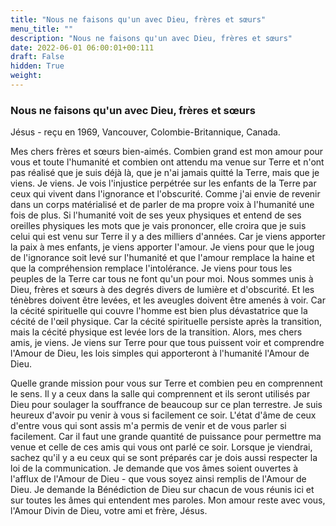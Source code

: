 ```yaml
---
title: "Nous ne faisons qu'un avec Dieu, frères et sœurs"
menu_title: ""
description: "Nous ne faisons qu'un avec Dieu, frères et sœurs"
date: 2022-06-01 06:00:01+00:111
draft: False
hidden: True
weight:
---
```

### Nous ne faisons qu'un avec Dieu, frères et sœurs

Jésus - reçu en 1969, Vancouver, Colombie-Britannique, Canada.

Mes chers frères et sœurs bien-aimés. Combien grand est mon amour pour vous et toute l'humanité et combien ont attendu ma venue sur Terre et n'ont pas réalisé que je suis déjà là, que je n'ai jamais quitté la Terre, mais que je viens. Je viens. Je vois l'injustice perpétrée sur les enfants de la Terre par ceux qui vivent dans l'ignorance et l'obscurité. Comme j'ai envie de revenir dans un corps matérialisé et de parler de ma propre voix à l'humanité une fois de plus. Si l'humanité voit de ses yeux physiques et entend de ses oreilles physiques les mots que je vais prononcer, elle croira que je suis celui qui est venu sur Terre il y a des milliers d'années. Car je viens apporter la paix à mes enfants, je viens apporter l'amour. Je viens pour que le joug de l'ignorance soit levé sur l'humanité et que l'amour remplace la haine et que la compréhension remplace l'intolérance. Je viens pour tous les peuples de la Terre car tous ne font qu'un pour moi. Nous sommes unis à Dieu, frères et sœurs à des degrés divers de lumière et d'obscurité. Et les ténèbres doivent être levées, et les aveugles doivent être amenés à voir. Car la cécité spirituelle qui couvre l'homme est bien plus dévastatrice que la cécité de l'œil physique. Car la cécité spirituelle persiste après la transition, mais la cécité physique est levée lors de la transition. Alors, mes chers amis, je viens. Je viens sur Terre pour que tous puissent voir et comprendre l'Amour de Dieu, les lois simples qui apporteront à l'humanité l'Amour de Dieu.

Quelle grande mission pour vous sur Terre et combien peu en comprennent le sens. Il y a ceux dans la salle qui comprennent et ils seront utilisés par Dieu pour soulager la souffrance de beaucoup sur ce plan terrestre. Je suis heureux d'avoir pu venir à vous si facilement ce soir. L'état d'âme de ceux d'entre vous qui sont assis m'a permis de venir et de vous parler si facilement. Car il faut une grande quantité de puissance pour permettre ma venue et celle de ces amis qui vous ont parlé ce soir. Lorsque je viendrai, sachez qu'il y a eu ceux qui se sont préparés car je dois aussi respecter la loi de la communication. Je demande que vos âmes soient ouvertes à l'afflux de l'Amour de Dieu - que vous soyez ainsi remplis de l'Amour de Dieu. Je demande la Bénédiction de Dieu sur chacun de vous réunis ici et sur toutes les âmes qui entendent mes paroles. Mon amour reste avec vous, l'Amour Divin de Dieu, votre ami et frère, Jésus.
